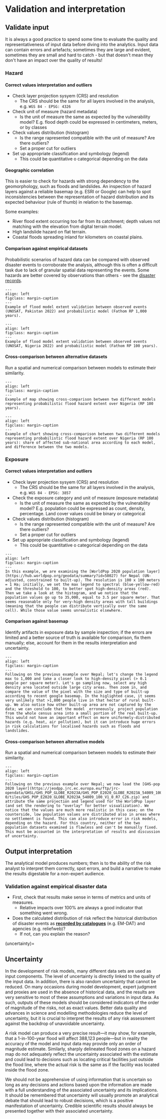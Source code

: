 # Validation and interpretation

[//]: # (Comment)

## Validate input
It is always a good practice to spend some time to evaluate the quality and representativeness of input data before diving into the analytics.
Input data can contain errors and artefacts; sometimes they are large and evident, sometimes they are small and hard to catch - but that doesn't mean they don't have an impact over the quality of results!

### Hazard

#### Correct values interpretation and outliers

- Check layer projection sysyem (CRS) and resolution
  - The CRS should be the same for all layers involved in the analysis, e.g. `WGS 84 - EPSG: 4326`
- Check unit of measure (hazard metadata)
  - Is the unit of measure the same as expected by the vulnerability model? E.g. flood depth could be expressed in centimeters, meters, or by classes
- Check values distribution (histogram)
  - Is the range rapresented compatible with the unit of measure? Are there outliers?
  - Set a proper cut for outliers
- Set up appropriate classification and symbology (legend)
  - This could be quantitative o categorical depending on the data

#### Geographic correlation

This is easier to check for hazards with strong dependency to the geomorphology, such as floods and landslides. An inspection of hazard layers against a reliable basemap (e.g. ESRI or Google) can help to spot inconsistencies between the representation of hazard distribution and its expected behaviour (rule of thumb) in relation to the basemap.

Some examples:
- River flood extent occurring too far from its catchment; depth values not matching with the elevation from digital terrain model.
- High landslide hazard on flat terrain.
- Coastal floods spreading inland for kilometers on coastal plains.

#### Comparison against empirical datasets

Probabilistic scenarios of hazard data can be compared with observed disaster events to corroborate the analysis, although this is often a difficult task due to lack of granular spatial data representing the events. Some hazards are better covered by observations than others - see the [disaster records](disaster-data.md).

```{figure} images/hzd_validate.jpg
---
align: left
figclass: margin-caption
---
Example of flood model extent validation between observed events (UNOSAT, Pakistan 2022) and probabilistic model (Fathom RP 1,000 years).
```

```{figure} images/hzd_match_empirical.jpg
---
align: left
figclass: margin-caption
---
Example of flood model extent validation between observed events (UNOSAT, Nigeria 2022) and probabilistic model (Fathom RP 100 years).
```

#### Cross-comparison between alternative datasets

Run a spatial and numerical comparison between models to estimate their similarity.

```{figure} images/hzd_match_models.jpg
---
align: left
figclass: margin-caption
---
Example of map showing cross-comparison between two different models representing probabilistic flood hazard extent over Nigeria (RP 100 years).
```
```{figure} images/hzd_match_stats.png
---
align: left
figclass: margin-caption
---
Example of chart showing cross-comparison between two different models representing probabilistic flood hazard extent over Nigeria (RP 100 years): share of affected sub-national area according to each model, and difference between the two models.
```

### Exposure
#### Correct values interpretation and outliers
- Check layer projection sysyem (CRS) and resolution
  - The CRS should be the same for all layers involved in the analysis, e.g. `WGS 84 - EPSG: 3857`
- Check the exposure category and unit of measure (exposure metadata)
  - Is the unit of measure the same as expected by the vulnerability model? E.g. population could be expressed as count, density, percentage. Land cover values could be binary or categorical
- Check values distribution (histogram)
  - Is the range rapresented compatible with the unit of measure? Are there outliers?
  - Set a proper cut for outliers
- Set up appropriate classification and symbology (legend)
  - This could be quantitative o categorical depending on the data

```{figure} images/exp_wpop_hst.jpg
---
align: left
figclass: margin-caption
---
In this example, we are examining the [WorldPop 2020 population layer](https://hub.worldpop.org/geodata/summary?id=50027) for Nepal (UN-adjusted, constrained to built-up). The resolution is 100 x 100 meters = 1 Ha; initially, we set the max legend to spectral (blue-yellow-red) and the threshold to 100, to better spot high-density areas (red). Then we take a look at the histogram, and we notice that the population values go up to 35,000, equal to 3.5 per square meter. That seems reasonable only for very-high density areas with tall buildings (meaning that the people can distribute vertically over the same cell). While those value seems unrealistic elsewhere.
```

#### Comparison against basemap
Identify artifacts in exposure data by sample inspection; if the errors are limited and a better source of truth is available for comparison, fix them manually; else, account for them in the results interpretation and uncertainty.

```{figure} images/exp_wpop_sample.jpg
---
align: left
figclass: margin-caption
---
Following on the previous example over Nepal; let's change the legend max to 1,000 and take a closer look to high-density pixel (> 0.1 people per square meter). Let's go sampling now, select any high density area located outside large city areas. Then zoom in, and compare the value of the pixel with the size and type of built-up according to recent google basemap. In the higlighted case, it seems very unlikely that >1,800 people live in that hectar of rural built-up. We also notice how other built-up area are not captured by the data; we can conclude that the model _erroneously_ project population from the whole census area into a small portion of the real built-up. This would not have an important effect on more uniformely-distributed hazards (e.g. heat, air pollution), but it can introduce huge errors in risk calculations for localised hazards such as floods and landslides.
```

#### Cross-comparison between alternative models
Run a spatial and numerical comparison between models to estimate their similarity.

```{figure} images/exp_wpop_sample_compare.jpg
---
align: left
figclass: margin-caption
---
Following on the previous example over Nepal; we now load the [GHS-pop 2020 layer](https://jeodpp.jrc.ec.europa.eu/ftp/jrc-opendata/GHSL/GHS_POP_GLOBE_R2023A/GHS_POP_E2020_GLOBE_R2023A_54009_100/V1-0/tiles/GHS_POP_E2020_GLOBE_R2023A_54009_100_V1_0_R7_C26.zip) and attribute the same projection and legend used for the WorldPop layer (and set the rendering to "overlay" for better visualization). We notice that the values are much more realistic in this case; on the counterside, low population values are distributed also in areas where no settlement is found. This can also introduce error in risk models, depending on the hazard. For this country, neither of the two population datasets examined is flawless and can't be manually fixed. This must be accounted in the interpretation of results and discussion of uncertainty.
```

## Output interpretation
The analytical model produces numbers; then is to the ability of the risk analyst to interpret them correctly, spot errors, and build a narrative to make the results digestable for a non-expert audience.

### Validation against empirical disaster data

- First, check that results make sense in terms of metrics and units of measures.
  - Relative impacts over 100% are always a good indicator that something went wrong.
- Does the calculated distribution of risk reflect the historical distribution of disaster events as [**recorded by catalogues**](disaster-data) (e.g. EM-DAT) and agencies (e.g. reliefweb)?
  - If not, can you explain the reason?

(uncertainty)=
## Uncertainty
In the development of risk models, many different data sets are used as input components. The level of uncertainty is directly linked to the quality of the input data. In addition, there is also random uncertainty that cannot be reduced. On many occasions during model development, expert judgment and proxies are used in the absence of historical data, and the results are very sensitive to most of these assumptions and variations in input data. As such, outputs of these models should be considered indicators of the order of magnitude of the risks, not as exact values. Better data quality and advances in science and modelling methodologies reduce the level of uncertainty, but it is crucial to interpret the results of any risk assessment against the backdrop of unavoidable uncertainty.

A risk model can produce a very precise result—it may show, for example, that a 1-in-100-year flood will affect 388,123 people—but in reality the accuracy of the model and input data may provide only an order of magnitude estimate. Similarly, sharply delineated flood zones on a hazard map do not adequately reflect the uncertainty associated with the estimate and could lead to decisions such as locating critical facilities just outside the flood line, where the actual risk is the same as if the facility was located inside the flood zone.

We should not be apprehensive of using information that is uncertain so long as any decisions and actions based upon the information are made with a full understanding of the associated uncertainty and its implications. It should be remembered that uncertainty will usually promote an analytical debate that should lead to robust decisions, which is a positive manifestation of uncertainty. Credible scientific results should always be presented together with their associated uncertainty.